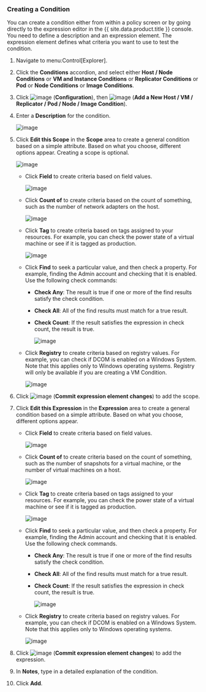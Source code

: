 ### Creating a Condition

You can create a condition either from within a policy screen or by
going directly to the expression editor in the {{ site.data.product.title }} console.
You need to define a description and an expression element. The
expression element defines what criteria you want to use to test the
condition.

1.  Navigate to menu:Control\[Explorer\].

2.  Click the **Conditions** accordion, and select either **Host / Node
    Conditions** or **VM and Instance Conditions** or **Replicator
    Conditions** or **Pod** or **Node Conditions** or **Image
    Conditions**.

3.  Click ![image](../images/1847.png) (**Configuration**), then
    ![image](../images/1862.png) (**Add a New Host / VM / Replicator / Pod
    / Node / Image Condition**).

4.  Enter a **Description** for the condition.

    ![image](../images/1886.png)

5.  Click **Edit this Scope** in the **Scope** area to create a general
    condition based on a simple attribute. Based on what you choose,
    different options appear. Creating a scope is optional.

    ![image](../images/1887.png)

      - Click **Field** to create criteria based on field values.

        ![image](../images/1888.png)

      - Click **Count of** to create criteria based on the count of
        something, such as the number of network adapters on the host.

        ![image](../images/1889.png)

      - Click **Tag** to create criteria based on tags assigned to your
        resources. For example, you can check the power state of a
        virtual machine or see if it is tagged as production.

        ![image](../images/1890.png)

      - Click **Find** to seek a particular value, and then check a
        property. For example, finding the Admin account and checking
        that it is enabled. Use the following check commands:

          - **Check Any**: The result is true if one or more of the find
            results satisfy the check condition.

          - **Check All**: All of the find results must match for a true
            result.

          - **Check Count**: If the result satisfies the expression in
            check count, the result is true.

            ![image](../images/1891.png)

      - Click **Registry** to create criteria based on registry values.
        For example, you can check if DCOM is enabled on a Windows
        System. Note that this applies only to Windows operating
        systems. Registry will only be available if you are creating a
        VM Condition.

        ![image](../images/1892.png)

6.  Click ![image](../images/1863.png) (**Commit expression element
    changes**) to add the scope.

7.  Click **Edit this Expression** in the **Expression** area to create
    a general condition based on a simple attribute. Based on what you
    choose, different options appear.

      - Click **Field** to create criteria based on field values.

        ![image](../images/1893.png)

      - Click **Count of** to create criteria based on the count of
        something, such as the number of snapshots for a virtual
        machine, or the number of virtual machines on a host.

        ![image](../images/1894.png)

      - Click **Tag** to create criteria based on tags assigned to your
        resources. For example, you can check the power state of a
        virtual machine or see if it is tagged as production.

        ![image](../images/1895.png)

      - Click **Find** to seek a particular value, and then check a
        property. For example, finding the Admin account and checking
        that it is enabled. Use the following check commands.

          - **Check Any**: The result is true if one or more of the find
            results satisfy the check condition.

          - **Check All**: All of the find results must match for a true
            result.

          - **Check Count**: If the result satisfies the expression in
            check count, the result is true.

            ![image](../images/1896.png)

      - Click **Registry** to create criteria based on registry values.
        For example, you can check if DCOM is enabled on a Windows
        System. Note that this applies only to Windows operating
        systems.

        ![image](../images/1897.png)

8.  Click ![image](../images/1863.png) (**Commit expression element
    changes**) to add the expression.

9.  In **Notes**, type in a detailed explanation of the condition.

10. Click **Add**.
